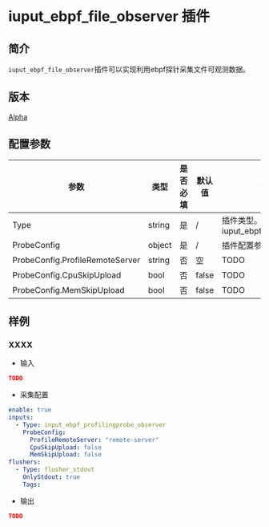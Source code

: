 # iuput_ebpf_file_observer 插件

## 简介

`iuput_ebpf_file_observer`插件可以实现利用ebpf探针采集文件可观测数据。

## 版本

[Alpha](../stability-level.md)

## 配置参数

|  **参数**  |  **类型**  |  **是否必填**  |  **默认值**  |  **说明**  |
| --- | --- | --- | --- | --- |
|  Type  |  string  |  是  |  /  |  插件类型。固定为iuput\_ebpf\_file\_observer  |
|  ProbeConfig  |  object  |  是  |  /  |  插件配置参数列表  |
|  ProbeConfig.ProfileRemoteServer  |  string  |  否  |  空  |  TODO  |
|  ProbeConfig.CpuSkipUpload  |  bool  |  否  |  false  |  TODO  |
|  ProbeConfig.MemSkipUpload  |  bool  |  否  |  false  |  TODO  |

## 样例

### XXXX

* 输入

```json
TODO
```

* 采集配置

```yaml
enable: true
inputs:
  - Type: input_ebpf_profilingprobe_observer
    ProbeConfig:
      ProfileRemoteServer: "remote-server"
      CpuSkipUpload: false
      MemSkipUpload: false
flushers:
  - Type: flusher_stdout
    OnlyStdout: true
    Tags: 
```

* 输出

```json
TODO
```
